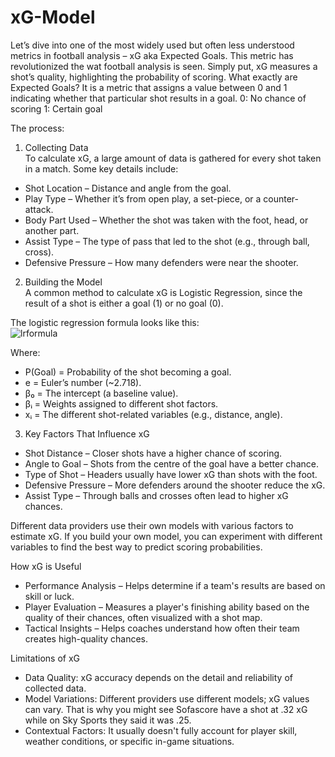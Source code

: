 # xG-Model

 
Let’s dive into one of the most widely used but often less understood metrics in football analysis – xG aka Expected Goals. This metric has revolutionized the wat football analysis is seen. Simply put, xG measures a shot’s quality, highlighting the probability of scoring. 
What exactly are Expected Goals?
It is a metric that assigns a value between 0 and 1 indicating whether that particular shot results in a goal. 
0: No chance of scoring
1: Certain goal

The process:
1. Collecting Data  
To calculate xG, a large amount of data is gathered for every shot taken in a match. Some key details include:  
- Shot Location – Distance and angle from the goal.  
- Play Type – Whether it’s from open play, a set-piece, or a counter-attack.  
- Body Part Used – Whether the shot was taken with the foot, head, or another part.  
- Assist Type – The type of pass that led to the shot (e.g., through ball, cross).  
- Defensive Pressure – How many defenders were near the shooter.  

 2. Building the Model  
A common method to calculate xG is Logistic Regression, since the result of a shot is either a goal (1) or no goal (0).  

The logistic regression formula looks like this:  
 ![lrformula](https://github.com/user-attachments/assets/f6418f0e-a759-4c65-b792-f133a1c5c204)

Where:  
- P(Goal) = Probability of the shot becoming a goal.  
- e = Euler’s number (~2.718).  
- β₀ = The intercept (a baseline value).  
- βᵢ = Weights assigned to different shot factors.  
- xᵢ = The different shot-related variables (e.g., distance, angle).  

 3. Key Factors That Influence xG  
- Shot Distance – Closer shots have a higher chance of scoring.  
- Angle to Goal – Shots from the centre of the goal have a better chance.  
- Type of Shot – Headers usually have lower xG than shots with the foot.  
- Defensive Pressure – More defenders around the shooter reduce the xG.  
- Assist Type – Through balls and crosses often lead to higher xG chances.  

Different data providers use their own models with various factors to estimate xG. If you build your own model, you can experiment with different variables to find the best way to predict scoring probabilities.

How xG is Useful
-	Performance Analysis – Helps determine if a team's results are based on skill or luck.
-	Player Evaluation – Measures a player's finishing ability based on the quality of their chances, often visualized with a shot map.
-	Tactical Insights – Helps coaches understand how often their team creates high-quality chances.

Limitations of xG
-	Data Quality: xG accuracy depends on the detail and reliability of collected data.
-	Model Variations: Different providers use different models; xG values can vary. That is why you might see Sofascore have a shot at .32 xG while on Sky Sports they said it was .25.
-	Contextual Factors: It usually doesn't fully account for player skill, weather conditions, or specific in-game situations.

 

 
 

